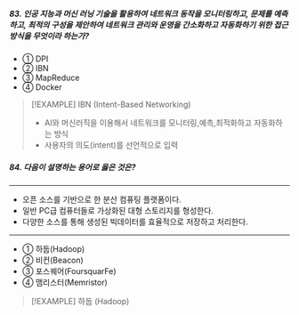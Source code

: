 

#####  83. 인공 지능과 머신 러닝 기술을 활용하여 네트워크 동작을 모니터링하고, 문제를 예측하고, 최적의 구성을 제안하여 네트워크 관리와 운영을 간소화하고 자동화하기 위한 접근 방식을 무엇이라 하는가?

- ① DPI
- ② IBN
- ③ MapReduce
- ④ Docker

>[!EXAMPLE] IBN (Intent-Based Networking)
>- AI와 머신러직을 이용해서 네트워크를 모니터링,예측,최적화하고 자동화하는 방식
>- 사용자의 의도(intent)를 선언적으로 입력


##### 84. 다음이 설명하는 용어로 옳은 것은?
---

- 오픈 소스를 기반으로 한 분산 컴퓨팅 플랫폼이다.  
- 일반 PC급 컴퓨터들로 가상화된 대형 스토리지를 형성한다.  
- 다양한 소스를 통해 생성된 빅데이터를 효율적으로 저장하고 처리한다.  

---

- ① 하둡(Hadoop)
- ② 비컨(Beacon)
- ③ 포스퀘어(FoursquarFe)
- ④ 맴리스터(Memristor)

>[!EXAMPLE] 하둡 (Hadoop)
>